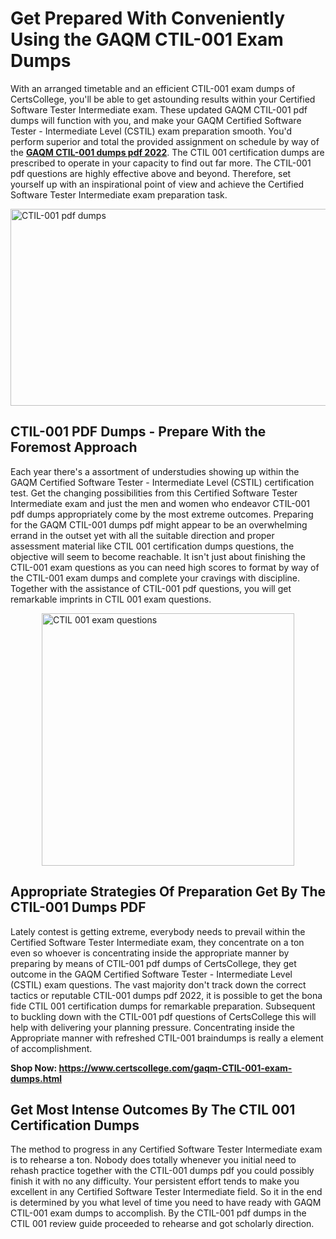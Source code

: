<h1><strong>Get Prepared With Conveniently Using the GAQM CTIL-001 Exam Dumps&nbsp;</strong></h1>
<p><span style="font-weight: 400;">With an arranged timetable and an efficient  CTIL-001 exam dumps of CertsCollege, you'll be able to get astounding results within your Certified Software Tester Intermediate exam. These updated GAQM CTIL-001 pdf dumps will function with you, and make your GAQM Certified Software Tester - Intermediate Level (CSTIL) exam preparation smooth. You'd perform superior and total the provided assignment on schedule by way of the <strong><a href="https://www.certscollege.com/gaqm-CTIL-001-exam-dumps.html">GAQM CTIL-001 dumps pdf 2022</a></strong>. The CTIL 001 certification dumps are prescribed to operate in your capacity to find out far more. The  CTIL-001 pdf questions are highly effective above and beyond. Therefore, set yourself up with an inspirational point of view and achieve the Certified Software Tester Intermediate exam preparation task.&nbsp;</span></p>
<p><span style="font-weight: 400;"><img style="display: block; margin-left: auto; margin-right: auto;" src="https://i.ibb.co/CPDK3ps/Yellow-and-Blue-Initiative-Blog-Banner.png" alt="CTIL-001 pdf dumps" width="559" height="315" /></span></p>
<h2><strong>CTIL-001 PDF Dumps - Prepare With the Foremost Approach</strong></h2>
<p><span style="font-weight: 400;">Each year there's a assortment of understudies showing up within the GAQM Certified Software Tester - Intermediate Level (CSTIL) certification test. Get the changing possibilities from this Certified Software Tester Intermediate exam and just the men and women who endeavor CTIL-001 pdf dumps appropriately come by the most extreme outcomes. Preparing for the GAQM CTIL-001 dumps pdf might appear to be an overwhelming errand in the outset yet with all the suitable direction and proper assessment material like CTIL 001 certification dumps questions, the objective will seem to become reachable. It isn't just about finishing the CTIL-001 exam questions as you can need high scores to format by way of the CTIL-001 exam dumps and complete your cravings with discipline. Together with the assistance of CTIL-001 pdf questions, you will get remarkable imprints in CTIL 001 exam questions.</span></p>
<p><span style="font-weight: 400;"><a href="https://tinyurl.com/ybszlhru"><img style="display: block; margin-left: auto; margin-right: auto;" src="https://i.ibb.co/9tMrhdY/Teacher-Appreciation-Invitation.png" alt="CTIL 001 exam questions " width="404" height="404" /></a></span></p>
<h2><strong>Appropriate Strategies Of Preparation Get By The CTIL-001 Dumps PDF</strong></h2>
<p><span style="font-weight: 400;">Lately contest is getting extreme, everybody needs to prevail within the Certified Software Tester Intermediate exam, they concentrate on a ton even so whoever is concentrating inside the appropriate manner by preparing by means of CTIL-001 pdf dumps of CertsCollege, they get outcome in the GAQM Certified Software Tester - Intermediate Level (CSTIL) exam questions. The vast majority don't track down the correct tactics or reputable CTIL-001 dumps pdf 2022, it is possible to get the bona fide CTIL 001 certification dumps for remarkable preparation. Subsequent to buckling down with the  CTIL-001 pdf questions of CertsCollege this will help with delivering your planning pressure. Concentrating inside the Appropriate manner with refreshed CTIL-001 braindumps is really a element of accomplishment.</span></p>
<p><span style="font-weight: 400;"><strong>Shop Now: <a href="https://www.certscollege.com/gaqm-CTIL-001-exam-dumps.html">https://www.certscollege.com/gaqm-CTIL-001-exam-dumps.html</a></strong></span></p>
<h2><strong>Get Most Intense Outcomes By The CTIL 001 Certification Dumps</strong></h2>
<p><span style="font-weight: 400;">The method to progress in any Certified Software Tester Intermediate exam is to rehearse a ton. Nobody does totally whenever you initial need to rehash practice together with the CTIL-001 dumps pdf you could possibly finish it with no any difficulty. Your persistent effort tends to make you excellent in any Certified Software Tester Intermediate field. So it in the end is determined by you what level of time you need to have ready with GAQM CTIL-001 exam dumps to accomplish. By the CTIL-001 pdf dumps in the CTIL 001 review guide proceeded to rehearse and got scholarly direction.</span></p>
